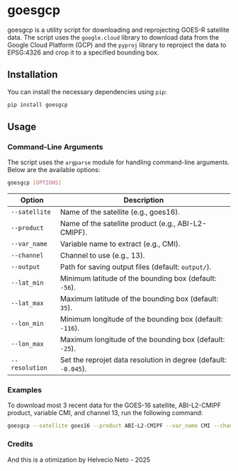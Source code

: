 # goesgcp

goesgcp is a utility script for downloading and reprojecting GOES-R satellite data. The script uses the `google.cloud` library to download data from the Google Cloud Platform (GCP) and the `pyproj` library to reproject the data to EPSG:4326 and crop it to a specified bounding box.


## Installation

You can install the necessary dependencies using `pip`:

```bash
pip install goesgcp
```

## Usage

### Command-Line Arguments

The script uses the `argparse` module for handling command-line arguments. Below are the available options:

```bash
goesgcp [OPTIONS]
```

| Option               | Description                                                                |
|----------------------|----------------------------------------------------------------------------|
| `--satellite`         | Name of the satellite (e.g., goes16).                                     |
| `--product`           | Name of the satellite product (e.g., ABI-L2-CMIPF).                       |
| `--var_name`          | Variable name to extract (e.g., CMI).                                     |
| `--channel`           | Channel to use (e.g., 13).                                                |
| `--output`            | Path for saving output files (default: `output/`).                        | 
| `--lat_min`           | Minimum latitude of the bounding box (default: `-56`).                    |
| `--lat_max`           | Maximum latitude of the bounding box (default: `35`).                     |
| `--lon_min`           | Minimum longitude of the bounding box (default: `-116`).                  |
| `--lon_max`           | Maximum longitude of the bounding box (default: `-25`).                   |
| `--resolution`        | Set the reprojet data resolution in degree (default: `-0.045`).           |

### Examples

To download most 3 recent data for the GOES-16 satellite, ABI-L2-CMIPF product, variable CMI, and channel 13, run the following command:

```bash
goesgcp --satellite goes16 --product ABI-L2-CMIPF --var_name CMI --channel 13 --recent 3 --output_path "output/"
```

### Credits
And this is a otimization by Helvecio Neto - 2025

